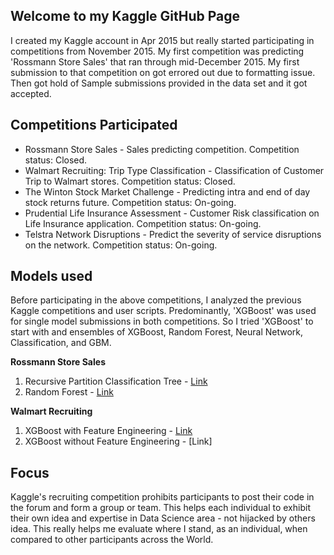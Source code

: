 ## Welcome to my Kaggle GitHub Page
I created my Kaggle account in Apr 2015 but really started participating in competitions from November 2015. My first competition was predicting 'Rossmann Store Sales' that ran through mid-December 2015. My first submission to that competition on got errored out due to formatting issue. Then got hold of Sample submissions provided in the data set and it got accepted.

## Competitions Participated
* Rossmann Store Sales - Sales predicting competition. Competition status: Closed.
* Walmart Recruiting: Trip Type Classification - Classification of Customer Trip to Walmart stores. Competition status: Closed.
* The Winton Stock Market Challenge - Predicting intra and end of day stock returns future. Competition status: On-going.
* Prudential Life Insurance Assessment - Customer Risk classification on Life Insurance application. Competition status: On-going.
* Telstra Network Disruptions -  Predict the severity of service disruptions on the network. Competition status: On-going.

## Models used
Before participating in the above competitions, I analyzed the previous Kaggle competitions and user scripts. Predominantly, 'XGBoost' was used for single model submissions in both competitions. So I tried 'XGBoost' to start with and ensembles of XGBoost, Random Forest, Neural Network, Classification, and GBM.

**Rossmann Store Sales**

  1. Recursive Partition Classification Tree - [Link](https://github.com/socratesk/kaggle/blob/master/Rossmann/1-Classification.R)
  2. Random Forest - [Link](https://github.com/socratesk/kaggle/blob/master/Rossmann/2-RandonForest.R)

**Walmart Recruiting**
  1. XGBoost with Feature Engineering - [Link](https://github.com/socratesk/kaggle/blob/master/Walmart-1/1-XGBoost-FeatureEngg.R)
  2. XGBoost without Feature Engineering - [Link]
  
## Focus
Kaggle's recruiting competition prohibits participants to post their code in the forum and form a group or team. This helps each individual to exhibit their own idea and expertise in Data Science area - not hijacked by others idea. This really helps me evaluate where I stand, as an individual, when compared to other participants across the World. 
